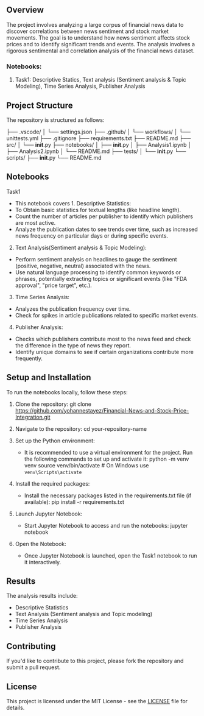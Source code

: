 ## Overview

The project involves analyzing a large corpus of financial news data to discover correlations between news sentiment and stock market movements. The goal is to understand how news sentiment affects stock prices and to identify significant trends and events. The analysis involves a rigorous sentimental and correlation analysis of the financial news dataset.

### Notebooks:
1. Task1: Descriptive Statics, Text analysis (Sentiment analysis & Topic Modeling), Time Series Analysis, Publisher Analysis 

## Project Structure

The repository is structured as follows:

├── .vscode/
│   └── settings.json
├── .github/
│   └── workflows/
│       └── unittests.yml
├── .gitignore
├── requirements.txt
├── README.md
├── src/
│   └── __init__.py
├── notebooks/
│   ├── __init__.py
│   ├── Analysis1.ipynb
│   ├── Analysis2.ipynb
│   └── README.md
├── tests/
│   └── __init__.py
└── scripts/
    ├── __init__.py
    └── README.md


## Notebooks

Task1
   - This notebook covers 
    1. Descriptive Statistics:
-  To Obtain basic statistics for textual lengths (like headline length).
-  Count the number of articles per publisher to identify which publishers are most active.
-  Analyze the publication dates to see trends over time, such as increased news frequency on particular days or during specific events.
2. Text Analysis(Sentiment analysis & Topic Modeling):
-  Perform sentiment analysis on headlines to gauge the sentiment (positive, negative, neutral) associated with the news.
-  Use natural language processing to identify common keywords or phrases, potentially extracting topics or significant events (like "FDA approval", "price target", etc.).
3. Time Series Analysis:
-  Analyzes the publication frequency over time.
-  Check for spikes in article publications related to specific market events.
4. Publisher Analysis:
-  Checks which publishers contribute most to the news feed and check the difference in the type of news they report.
-  Identify unique domains to see if certain organizations contribute more frequently.

## Setup and Installation

To run the notebooks locally, follow these steps:

1. Clone the repository:
      git clone https://github.com/yohannestayez/Financial-News-and-Stock-Price-Integration.git
   

2. Navigate to the repository:
      cd your-repository-name
   

3. Set up the Python environment:
   - It is recommended to use a virtual environment for the project. Run the following commands to set up and activate it:
          python -m venv venv
     source venv/bin/activate  # On Windows use `venv\Scripts\activate`
     

4. Install the required packages:
   - Install the necessary packages listed in the requirements.txt file (if available):
          pip install -r requirements.txt
     

5. Launch Jupyter Notebook:
   - Start Jupyter Notebook to access and run the notebooks:
          jupyter notebook
     

6. Open the Notebook:
   - Once Jupyter Notebook is launched, open the Task1 notebook to run it interactively.

## Results

The analysis results include:
- Descriptive Statistics
- Text Analysis (Sentiment analysis and Topic modeling)
- Time Series Analysis
- Publisher Analysis

## Contributing

If you'd like to contribute to this project, please fork the repository and submit a pull request.

## License

This project is licensed under the MIT License - see the [LICENSE](LICENSE) file for details.
